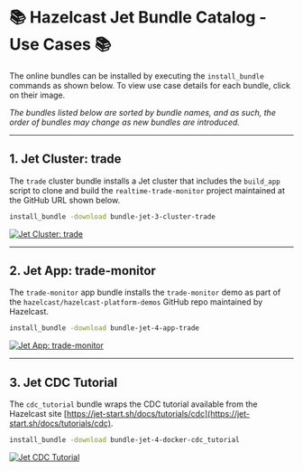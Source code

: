 # :books: Hazelcast Jet Bundle Catalog - Use Cases :books:

The online bundles can be installed by executing the `install_bundle` commands as shown below. To view use case details for each bundle, click on their image.

*The bundles listed below are sorted by bundle names, and as such, the order of bundles may change as new bundles are introduced.*

---
## 1. Jet Cluster: trade

The `trade` cluster bundle installs a Jet cluster that includes the `build_app` script to clone and build the `realtime-trade-monitor` project maintained at the GitHub URL shown below.

```bash
install_bundle -download bundle-jet-3-cluster-trade
```

[![Jet Cluster: trade](https://github.com/padogrid)](https://github.com/padogrid/bundle-jet-3-cluster-trade)

---
## 2. Jet App: trade-monitor

The `trade-monitor` app bundle installs the `trade-monitor` demo as part of the `hazelcast/hazelcast-platform-demos` GitHub repo maintained by Hazelcast.

```bash
install_bundle -download bundle-jet-4-app-trade
```

[![Jet App: trade-monitor](https://github.com/padogrid)](https://github.com/padogrid/bundle-jet-4-app-trade)

---
## 3. Jet CDC Tutorial

The `cdc_tutorial` bundle wraps the CDC tutorial available from the Hazelcast site [https://jet-start.sh/docs/tutorials/cdc](https://jet-start.sh/docs/tutorials/cdc).

```bash
install_bundle -download bundle-jet-4-docker-cdc_tutorial
```

[![Jet CDC Tutorial](https://github.com/padogrid)](https://github.com/padogrid/bundle-jet-4-docker-cdc_tutorial)
